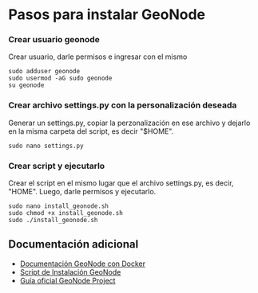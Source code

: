 # Pasos para instalar GeoNode

### Crear usuario geonode
Crear usuario, darle permisos e ingresar con el mismo
```
sudo adduser geonode
sudo usermod -aG sudo geonode
su geonode
```

### Crear archivo settings.py con la personalización deseada
Generar un settings.py, copiar la perzonalización en ese archivo y dejarlo en la misma carpeta del script, es decir "$HOME".
```
sudo nano settings.py
```

### Crear script y ejecutarlo
Crear el script en el mismo lugar que el archivo settings.py, es decir, "HOME". Luego, darle permisos y ejecutarlo.
```
sudo nano install_geonode.sh
sudo chmod +x install_geonode.sh
sudo ./install_geonode.sh
```

## Documentación adicional
- [Documentación GeoNode con Docker][]
- [Script de Instalación GeoNode][]
- [Guía oficial GeoNode Project][]

[Documentación GeoNode con Docker]: https://docs.google.com/document/d/1tO6DbeEEz4TAMHf9J-NXkP5RBjAqU4H6-q22ImR0MgY/edit#heading=h.chrqivpm1wyh
[Script de Instalación GeoNode]: https://docs.google.com/document/d/1FNi4P13sBJiw7O0YLdBOwlbRjP82bM4h6BmIPFjF1LY/edit#heading=h.chrqivpm1wyh
[Guía Oficial GeoNode Project]: https://docs.geonode.org/en/master/install/advanced/project/index.html

[instalación]: src/docs/deployment.md

